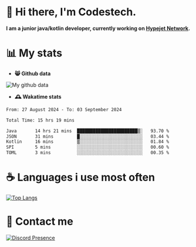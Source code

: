 # 👋 Hi there, I'm Codestech.
**I am a junior java/kotlin developer, currently working on [Hypejet Network](https://github.com/Hypejet).**

# 📊 My stats
- **😸 Github data**

![My github data](https://github-readme-stats.vercel.app/api?username=Codestech1&count_private=true&include_all_commits=true&theme=codeSTACKr)

- **🕰️ Wakatime stats**
<!--START_SECTION:waka-->

```txt
From: 27 August 2024 - To: 03 September 2024

Total Time: 15 hrs 19 mins

Java       14 hrs 21 mins  ███████████████████████▒░   93.70 %
JSON       31 mins         █░░░░░░░░░░░░░░░░░░░░░░░░   03.44 %
Kotlin     16 mins         ▒░░░░░░░░░░░░░░░░░░░░░░░░   01.84 %
SPI        5 mins          ░░░░░░░░░░░░░░░░░░░░░░░░░   00.60 %
TOML       3 mins          ░░░░░░░░░░░░░░░░░░░░░░░░░   00.35 %
```

<!--END_SECTION:waka-->

# ☕ Languages i use most often
[![Top Langs](https://github-readme-stats.vercel.app/api/top-langs/?username=Codestech1&layout=compact&langs_count=8&exclude_repo=window5000.github.io&theme=codeSTACKr)](https://github.com/anuraghazra/github-readme-stats)

# 💬 Contact me
[![Discord Presence](https://lanyard.cnrad.dev/api/650718742157852740)](https://discord.com/users/650718742157852740)
</br>
